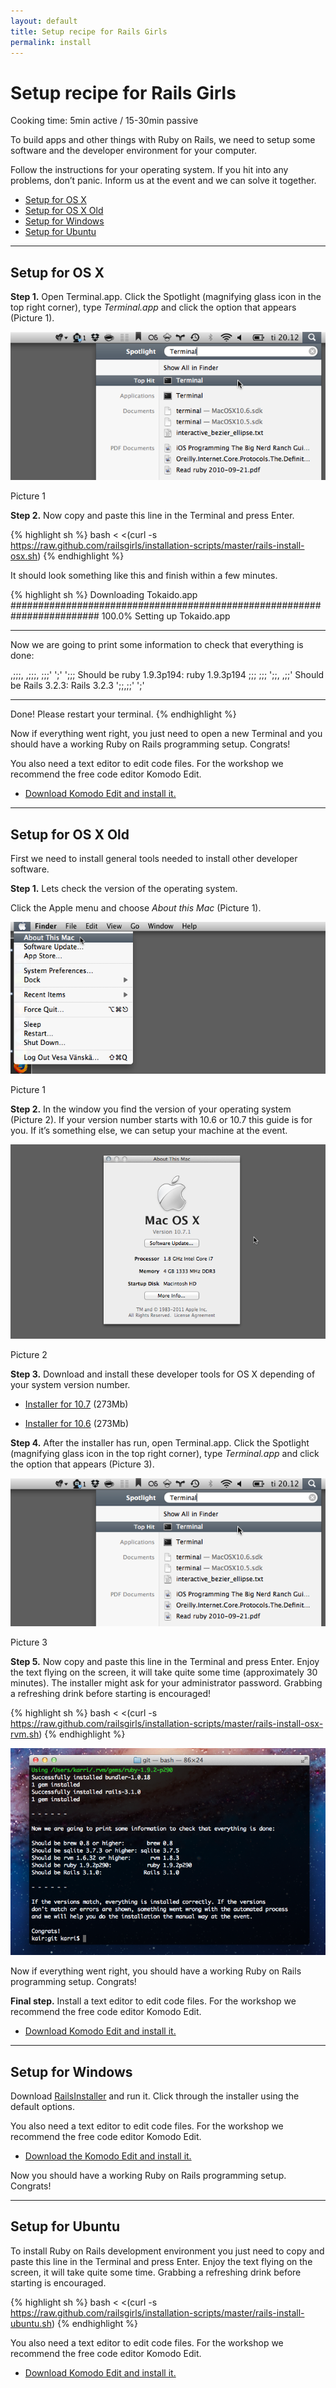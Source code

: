 ```yaml
---
layout: default
title: Setup recipe for Rails Girls
permalink: install
---
```


# Setup recipe for Rails Girls
<span class="muted">Cooking time: 5min active / 15-30min passive</span>

To build apps and other things with Ruby on Rails, we need to setup some software and the developer environment for your computer.

Follow the instructions for your operating system. If you hit into any problems, don&#8217;t panic. Inform us at the event and we can solve it together.

* [Setup for OS X](#setup_for_os_x)
* [Setup for OS X Old](#setup_for_os_x_old)
* [Setup for Windows](#setup_for_windows)
* [Setup for Ubuntu](#setup_for_ubuntu)

<hr />

## Setup for OS X

**Step 1.** Open Terminal.app. Click the Spotlight (magnifying glass icon in the top right corner), type *Terminal.app* and click the option that appears (Picture 1).

![Spotlight](/images/3.png "Spotlight")

Picture 1

**Step 2.** Now copy and paste this line in the Terminal and press Enter.

{% highlight sh %}
bash < <(curl -s https://raw.github.com/railsgirls/installation-scripts/master/rails-install-osx.sh)
{% endhighlight %}

It should look something like this and finish within a few minutes.

{% highlight sh %}
Downloading Tokaido.app
######################################################################## 100.0%
Setting up Tokaido.app

- - - - - - - - -

Now we are going to print some information to check that everything is done:

 ,;;;, ,;;;,
;;;' ';' ';;; Should be ruby 1.9.3p194: ruby 1.9.3p194
;;;       ;;;
 ';;,   ,;;'  Should be Rails 3.2.3: Rails 3.2.3
   ';;,;;'
     ';'

- - - - - - - - -

Done!
Please restart your terminal.
{% endhighlight %}

Now if everything went right, you just need to open a new Terminal and you should have a working Ruby on Rails programming setup. Congrats!

You also need a text editor to edit code files. For the workshop we recommend the free code editor Komodo Edit.

* [Download Komodo Edit and install it.](http://www.activestate.com/komodo-edit/downloads)

<hr />

## Setup for OS X Old

First we need to install general tools needed to install other developer software.

**Step 1.** Lets check the version of the operating system.

Click the Apple menu and choose *About this Mac* (Picture 1).

![Apple menu](/images/1.png "Apple menu")

Picture 1

 **Step 2.** In the window you find the version of your operating system (Picture 2). If your version number starts with 10.6 or 10.7 this guide is for you. If it&#8217;s something else, we can setup your machine at the event.

![About this Mac dialog](/images/2.png "About this Mac dialog")

Picture 2

**Step 3.** Download and install these developer tools for OS X depending of your system version number.

* [Installer for 10.7](https://github.com/downloads/kennethreitz/osx-gcc-installer/GCC-10.7-v2.pkg) <span class="muted">(273Mb)</span>

* [Installer for 10.6](https://github.com/downloads/kennethreitz/osx-gcc-installer/GCC-10.6.pkg) <span class="muted">(273Mb)</span>

**Step 4.** After the installer has run, open Terminal.app. Click the Spotlight (magnifying glass icon in the top right corner), type *Terminal.app* and click the option that appears (Picture 3).

![Spotlight](/images/3.png "Spotlight")

Picture 3

**Step 5.** Now copy and paste this line in the Terminal and press Enter. Enjoy the text flying on the screen, it will take quite some time (approximately 30 minutes). The installer might ask for your administrator password. Grabbing a refreshing drink before starting is encouraged!

{% highlight sh %}
bash < <(curl -s https://raw.github.com/railsgirls/installation-scripts/master/rails-install-osx-rvm.sh)
{% endhighlight %}

 ![You've done it](/images/complete.png "You've done it")

Now if everything went right, you should have a working Ruby on Rails programming setup. Congrats!

**Final step.** Install a text editor to edit code files. For the workshop we recommend the free code editor Komodo Edit.

* [Download Komodo Edit and install it.](http://www.activestate.com/komodo-edit/downloads)

<hr />

## Setup for Windows

Download [RailsInstaller](http://rubyforge.org/frs/download.php/75346/railsinstaller-2.0.0.exe) and run it. Click through the installer using the default options.

You also need a text editor to edit code files. For the workshop we recommend the free code editor Komodo Edit.

* [Download the Komodo Edit and install it.](http://www.activestate.com/komodo-edit/downloads)

Now you should have a working Ruby on Rails programming setup. Congrats!

<hr />

## Setup for Ubuntu

To install Ruby on Rails development environment you just need to copy and paste this line in the Terminal and press Enter. Enjoy the text flying on the screen, it will take quite some time. Grabbing a refreshing drink before starting is encouraged.

{% highlight sh %}
bash < <(curl -s https://raw.github.com/railsgirls/installation-scripts/master/rails-install-ubuntu.sh)
{% endhighlight %}

You also need a text editor to edit code files. For the workshop we recommend the free code editor Komodo Edit.

* [Download Komodo Edit and install it.](http://www.activestate.com/komodo-edit/downloads)
